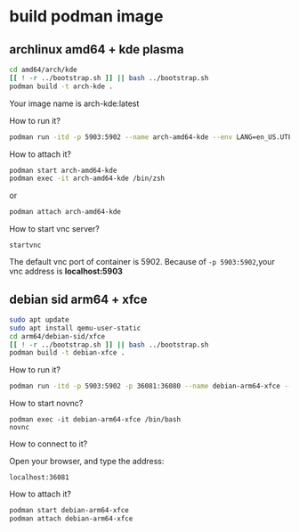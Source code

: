 # build podman image

## archlinux amd64 + kde plasma

```bash
cd amd64/arch/kde
[[ ! -r ../bootstrap.sh ]] || bash ../bootstrap.sh
podman build -t arch-kde .
```

Your image name is arch-kde:latest

How to run it?

```bash
podman run -itd -p 5903:5902 --name arch-amd64-kde --env LANG=en_US.UTF-8 arch-kde
```

How to attach it?

```bash
podman start arch-amd64-kde
podman exec -it arch-amd64-kde /bin/zsh
```

or

```bash
podman attach arch-amd64-kde
```

How to start vnc server?

```
startvnc
```

The default vnc port of container is 5902.
Because of `-p 5903:5902`,your vnc address is **localhost:5903**

## debian sid arm64 + xfce

```bash
sudo apt update
sudo apt install qemu-user-static
cd arm64/debian-sid/xfce
[[ ! -r ../bootstrap.sh ]] || bash ../bootstrap.sh
podman build -t debian-xfce .
```

How to run it?

```bash
podman run -itd -p 5903:5902 -p 36081:36080 --name debian-arm64-xfce --env LANG=en_US.UTF-8 debian-xfce /bin/bash
```

How to start novnc?

```
podman exec -it debian-arm64-xfce /bin/bash
novnc
```

How to connect to it?

Open your browser, and type the address:
```
localhost:36081
```

How to attach it?

```bash
podman start debian-arm64-xfce
podman attach debian-arm64-xfce
```
